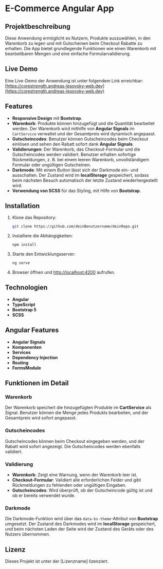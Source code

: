 # E-Commerce Angular App

## Projektbeschreibung
Diese Anwendung ermöglicht es Nutzern, Produkte auszuwählen, in den Warenkorb zu legen und mit Gutscheinen beim Checkout Rabatte zu erhalten. Die App bietet grundlegende Funktionen wie einen Warenkorb mit bearbeitbaren Mengen und eine einfache Formularvalidierung.

## Live Demo
Eine Live-Demo der Anwendung ist unter folgendem Link erreichbar: [https://corestrength.andreas-lesovsky-web.dev](https://corestrength.andreas-lesovsky-web.dev)

## Features
- **Responsive Design** mit **Bootstrap**.
- **Warenkorb**: Produkte können hinzugefügt und die Quantität bearbeitet werden. Der Warenkorb wird mithilfe von **Angular Signals** im `CartService` verwaltet und der Gesamtpreis wird dynamisch angepasst.
- **Gutscheincodes**: Benutzer können Gutscheincodes beim Checkout einlösen und sehen den Rabatt sofort dank **Angular Signals**.
- **Validierungen**: Der Warenkorb, das Checkout-Formular und die Gutscheincodes werden validiert. Benutzer erhalten sofortige Rückmeldungen, z. B. bei einem leeren Warenkorb, unvollständigem Formular oder ungültigen Gutscheinen.
- **Darkmode**: Mit einem Button lässt sich der Darkmode ein- und ausschalten. Der Zustand wird im **localStorage** gespeichert, sodass beim nächsten Besuch automatisch der letzte Zustand wiederhergestellt wird.
- **Verwendung von SCSS** für das Styling, mit Hilfe von **Bootstrap**.

## Installation

1. Klone das Repository:
   ```bash
   git clone https://github.com/deinBenutzername/deinRepo.git
   ```

2. Installiere die Abhängigkeiten:
   ```bash
   npm install
   ```

3. Starte den Entwicklungsserver:
   ```bash
   ng serve
   ```

4. Browser öffnen und [http://localhost:4200](http://localhost:4200) aufrufen.

## Technologien
- **Angular** 
- **TypeScript**
- **Bootstrap 5**
- **SCSS**

## Angular Features
- **Angular Signals**
- **Komponenten**
- **Services**
- **Dependency Injection**
- **Routing**
- **FormsModule**

## Funktionen im Detail

### Warenkorb
Der Warenkorb speichert die hinzugefügten Produkte im **CartService** als Signal. Benutzer können die Menge jedes Produkts bearbeiten, und der Gesamtpreis wird sofort angepasst.

### Gutscheincodes
Gutscheincodes können beim Checkout eingegeben werden, und der Rabatt wird sofort angezeigt. Die Gutscheincodes werden ebenfalls validiert.

### Validierung
- **Warenkorb**: Zeigt eine Warnung, wenn der Warenkorb leer ist.
- **Checkout-Formular**: Validiert alle erforderlichen Felder und gibt Rückmeldungen zu fehlenden oder ungültigen Eingaben.
- **Gutscheincodes**: Wird überprüft, ob der Gutscheincode gültig ist und ob er bereits verwendet wurde.

### Darkmode
Die Darkmode-Funktion wird über das `data-bs-theme`-Attribut von **Bootstrap** umgesetzt. Der Zustand des Darkmodes wird im **localStorage** gespeichert, und beim nächsten Laden der Seite wird der Zustand des Geräts oder des Nutzers übernommen.

## Lizenz
Dieses Projekt ist unter der [Lizenzname] lizenziert.